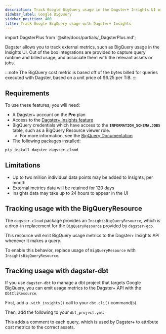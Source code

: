```yaml
---
description: Track Google BigQuery usage in the Dagster+ Insights UI or by using the dagster-cloud package.
sidebar_label: Google BigQuery
sidebar_position: 400
title: Track Google BigQuery usage with Dagster+ Insights
---
```


import DagsterPlus from '@site/docs/partials/\_DagsterPlus.md';

<DagsterPlus />

Dagster allows you to track external metrics, such as BigQuery usage in the Insights UI. Out of the box integrations are provided to capture query runtime and billed usage, and associate them with the relevant assets or jobs.

:::note
The BigQuery cost metric is based off of the bytes billed for queries executed with Dagster, based on a unit price of $6.25 per TiB.
:::

## Requirements

To use these features, you will need:

- A Dagster+ account on the **Pro** plan
- Access to the [Dagster+ Insights feature](/guides/monitor/insights)
- BigQuery credentials which have access to the **`INFORMATION_SCHEMA.JOBS`** table, such as a BigQuery Resource viewer role.
  - For more information, see the [BigQuery Documentation](https://cloud.google.com/bigquery/docs/information-schema-jobs)
- The following packages installed:

```bash
pip install dagster dagster-cloud
```

## Limitations

- Up to two million individual data points may be added to Insights, per month
- External metrics data will be retained for 120 days
- Insights data may take up to 24 hours to appear in the UI

## Tracking usage with the BigQueryResource

The `dagster-cloud` package provides an `InsightsBigQueryResource`, which is a drop-in replacement for the `BigQueryResource` provided by `dagster-gcp`.

This resource will emit BigQuery usage metrics to the Dagster+ Insights API whenever it makes a query.

To enable this behavior, replace usage of `BigQueryResource` with `InsightsBigQueryResource`.

<Tabs>
  <TabItem value="before" label="Before">
    <CodeExample
      path="docs_snippets/docs_snippets/dagster-plus/insights/google-bigquery/bigquery-resource.py"
      language="python"
    />
  </TabItem>
  <TabItem value="after" label="After" default>
    <CodeExample
      path="docs_snippets/docs_snippets/dagster-plus/insights/google-bigquery/bigquery-resource-insights.py"
      language="python"
    />
  </TabItem>
</Tabs>

## Tracking usage with dagster-dbt

If you use `dagster-dbt` to manage a dbt project that targets Google BigQuery, you can emit usage metrics to the Dagster+ API with the `DbtCliResource`.

First, add a `.with_insights()` call to your `dbt.cli()` command(s).

<Tabs>
  <TabItem value="before" label="Before">
    <CodeExample
      path="docs_snippets/docs_snippets/dagster-plus/insights/google-bigquery/bigquery-dbt-asset.py"
      language="python"
    />
  </TabItem>
  <TabItem value="after" label="After" default>
    <CodeExample
      path="docs_snippets/docs_snippets/dagster-plus/insights/google-bigquery/bigquery-dbt-asset-insights.py"
      language="python"
    />
  </TabItem>
</Tabs>

Then, add the following to your `dbt_project.yml`:

<Tabs>
  <TabItem value="before" label="Before">
    <CodeExample
      path="docs_snippets/docs_snippets/dagster-plus/insights/google-bigquery/dbt_project.yml"
      language="python"
    />
  </TabItem>
  <TabItem value="after" label="After" default>
    <CodeExample
      path="docs_snippets/docs_snippets/dagster-plus/insights/google-bigquery/dbt_project_insights.yml"
      language="python"
    />
  </TabItem>
</Tabs>

This adds a comment to each query, which is used by Dagster+ to attribute cost metrics to the correct assets.
